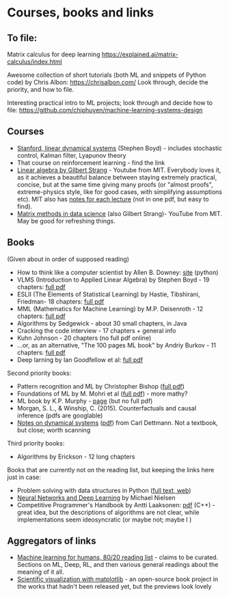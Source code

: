 # Courses, books and links

## To file:

Matrix calculus for deep learning
https://explained.ai/matrix-calculus/index.html

Awesome collection of short tutorials (both ML and snippets of Python code) by Chris Albon:
https://chrisalbon.com/
Look through, decide the priority, and how to file.

Interesting practical intro to ML projects; look through and decide how to file:
https://github.com/chiphuyen/machine-learning-systems-design

## Courses

* [Stanford, linear dynamical systems](http://stanford.edu/class/ee363/lectures.html) (Stephen Boyd) - includes stochastic control, Kalman filter, Lyapunov theory
* That course on reinforcement learning - find the link
* [Linear algebra by Gilbert Strang](https://www.youtube.com/playlist?list=PLE7DDD91010BC51F8) - Youtube from MIT. Everybody loves it, as it achieves a beautiful balance between staying extremely practical, concise, but at the same time giving many proofs (or "almost proofs", extreme-physics style, like for good cases, with simplifying assumptions etc). MIT also has [notes for each lecture](https://ocw.mit.edu/courses/mathematics/18-06sc-linear-algebra-fall-2011/syllabus/) (not in one pdf, but easy to find).
* [Matrix methods in data science](https://www.youtube.com/watch?v=Cx5Z-OslNWE&list=PLUl4u3cNGP63oMNUHXqIUcrkS2PivhN3k) (also Gilbert Strang)- YouTube from MIT. May be good for refreshing things.

## Books

(Given about in order of supposed reading)

* How to think like a computer scientist by Allen B. Downey: [site](http://openbookproject.net/thinkcs/python/english3e/) (python)
* VLMS (Introduction to Applied Linear Algebra) by Stephen Boyd - 19 chapters: [full pdf](http://vmls-book.stanford.edu/)
* ESLII (The Elements of Statistical Learning) by Hastie, Tibshirani, Friedman- 18 chapters: [full pdf](https://web.stanford.edu/~hastie/ElemStatLearn/)
* MML (Mathematics for Machine Learning) by M.P. Deisenroth - 12 chapters: [full pdf](https://mml-book.github.io/)
* Algorithms by Sedgewick - about 30 small chapters, in Java
* Cracking the code interview - 17 chapters + general info
* Kuhn Johnson - 20 chapters (no full pdf online)
* ...or, as an alternative, "The 100 pages ML book" by Andriy Burkov - 11 chapters: [full pdf](http://themlbook.com/wiki/doku.php)
* Deep larning by Ian Goodfellow et al: [full pdf](http://www.deeplearningbook.org/)

Second priority books:

* Pattern recognition and ML by Christopher Bishop ([full pdf](https://www.microsoft.com/en-us/research/publication/pattern-recognition-machine-learning/))
* Foundations of ML by M. Mohri et al ([full pdf](https://cs.nyu.edu/~mohri/mlbook/)) - more mathy?
* ML book by K.P. Murphy - [page](https://www.cs.ubc.ca/~murphyk/MLbook/) (but no full pdf)
* Morgan, S. L., & Winship, C. (2015). Counterfactuals and causal inference (pdfs are googlable)
* [Notes on dynamical systems](https://people.maths.bris.ac.uk/~macpd/ads/) ([pdf](https://people.maths.bris.ac.uk/~macpd/ads/bnotes.pdf)) from Carl Dettmann. Not a textbook, but close; worth scanning

Third priority books:

* Algorithms by Erickson - 12 long chapters

Books that are currently not on the reading list, but keeping the links here just in case:

* Problem solving with data structures in Python ([full text, web](https://runestone.academy/runestone/books/published/pythonds/index.html))
* [Neural Networks and Deep Learning](http://neuralnetworksanddeeplearning.com/index.html) by Michael Nielsen
* Competitive Programmer's Handbook by Antti Laaksonen: [pdf](https://cses.fi/book/book.pdf) (C++) - great idea, but the descriptions of algorithms are not clear, while implementations seem ideosyncratic (or maybe not; maybe I )

## Aggregators of links

* [Machine learning for humans, 80/20 reading list](https://medium.com/machine-learning-for-humans/ai-reading-list-c4753afd97a) - claims to be curated. Sections on ML, Deep, RL, and then various general readings about the meaning of it all.
* [Scientific visualization with matplotlib](https://github.com/rougier/scientific-visualization-book) - an open-source book project in the works that hadn't been released yet, but the previews look lovely